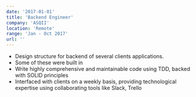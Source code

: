 ```yaml
---
date: '2017-01-01'
title: 'Backend Engineer'
company: 'ASQII'
location: 'Remote'
range: 'Jan - Oct 2017'
url: ''
---
```


- Design structure for backend of several clients applications.
- Some of these were built in
- Write highly comprehensive and maintainable code using TDD, backed with SOLID principles
- Interfaced with clients on a weekly basis, providing technological expertise using collaborating tools like Slack, Trello
